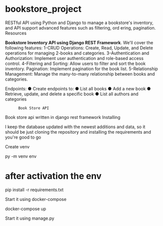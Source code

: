 # bookstore_project
RESTful API using Python and Django to manage a bookstore's inventory, and API support advanced features such as filtering, ord  ering, pagination. Resources

**Bookstore Inventory API using Django REST Framework**.
    We'll cover the following features:
          1-CRUD Operations: Create, Read, Update, and Delete operations for managing 2-books and categories.
          3-Authentication and Authorization: Implement user authentication and       role-based access control.
          4-Filtering and Sorting: Allow users to filter and sort the book inventory.
            Pagination: Implement pagination for the book list.
          5-Relationship Management: Manage the many-to-many relationship between books and categories.  

Endpoints:
● Create endpoints to:
● List all books
● Add a new book
● Retrieve, update, and delete a specific book
● List all authors and categories


          Book Store API

Book store api written in django rest framework
Installing

I keep the database updated with the newest additions and data, so it should be just cloning the repository and installing the requirements and you're good to go

Create venv

py -m venv env
# after activation the env
pip install -r requirements.txt

Start it using docker-compose

docker-compose up

Start it using manage.py




